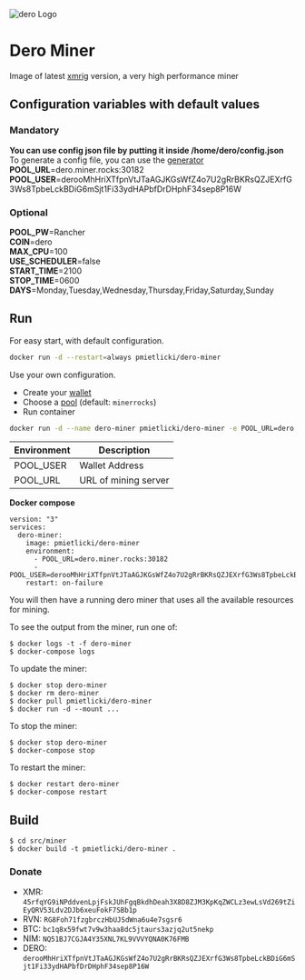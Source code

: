 ![dero Logo](https://dero.io/img/logo.png)

# Dero Miner

Image of latest [xmrig](https://github.com/xmrig/xmrig) version, a very high performance miner

## Configuration variables with default values

### Mandatory
**You can use config json file by putting it inside /home/dero/config.json**\
To generate a config file, you can use the [generator](https://config.xmrig.com/)\
**POOL_URL**=dero.miner.rocks:30182\
**POOL_USER**=derooMhHriXTfpnVtJTaAGJKGsWfZ4o7U2gRrBKRsQZJEXrfG3Ws8TpbeLckBDiG6mSjt1Fi33ydHAPbfDrDHphF34sep8P16W

### Optional
**POOL_PW**=Rancher\
**COIN**=dero\
**MAX_CPU**=100\
**USE_SCHEDULER**=false\
**START_TIME**=2100\
**STOP_TIME**=0600\
**DAYS**=Monday,Tuesday,Wednesday,Thursday,Friday,Saturday,Sunday

## Run

For easy start, with default configuration.

```sh
docker run -d --restart=always pmietlicki/dero-miner
```

Use your own configuration.

- Create your [wallet](https://wallet.dero.io/)
- Choose a [pool](https://dero.io/) (default: `minerrocks`)
- Run container

```sh
docker run -d --name dero-miner pmietlicki/dero-miner -e POOL_URL=dero.miner.rocks:30182 -e POOL_USER=derooMhHriXTfpnVtJTaAGJKGsWfZ4o7U2gRrBKRsQZJEXrfG3Ws8TpbeLckBDiG6mSjt1Fi33ydHAPbfDrDHphF34sep8P16W
```

|Environment       |     Description      |
|------------------|----------------------|
|POOL_USER         | Wallet Address       |
|POOL_URL          | URL of mining server |

**Docker compose**

    version: "3"
    services:
      dero-miner:
        image: pmietlicki/dero-miner
        environment:
          - POOL_URL=dero.miner.rocks:30182
          - POOL_USER=derooMhHriXTfpnVtJTaAGJKGsWfZ4o7U2gRrBKRsQZJEXrfG3Ws8TpbeLckBDiG6mSjt1Fi33ydHAPbfDrDHphF34sep8P16W
        restart: on-failure

You will then have a running dero miner that uses all the available resources for mining.

To see the output from the miner, run one of:

    $ docker logs -t -f dero-miner
    $ docker-compose logs

To update the miner:

    $ docker stop dero-miner
    $ docker rm dero-miner
    $ docker pull pmietlicki/dero-miner
    $ docker run -d --mount ...

To stop the miner:

    $ docker stop dero-miner
    $ docker-compose stop

To restart the miner:

    $ docker restart dero-miner
    $ docker-compose restart

## Build

    $ cd src/miner
    $ docker build -t pmietlicki/dero-miner .

### Donate

- XMR: `45rfqYG9iNPddvenLpjFskJUhFgqBkdhDeah3X8D8ZJM3KpKqZWCLz3ewLsVd269tZiEyQRV53Ldv2DJb6xeuFokF7SBb1p`
- RVN: `RG8Foh71fzgbrczHbUJSdWna6u4e7sgsr6`
- BTC: `bc1q8x59fwt7v9w3haa8dc5jtaurs3azjq2ut5nekp`
- NIM: `NQ51BJ7CGJA4Y35XNL7KL9VVVYQNA0K76FMB`
- DERO: `derooMhHriXTfpnVtJTaAGJKGsWfZ4o7U2gRrBKRsQZJEXrfG3Ws8TpbeLckBDiG6mSjt1Fi33ydHAPbfDrDHphF34sep8P16W`
